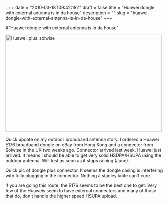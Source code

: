 +++
date = "2010-03-18T09:42:18Z"
draft = false
title = "Huawei dongle with external antenna is in da house"
description = ""
slug = "huawei-dongle-with-external-antenna-is-in-da-house"
+++

#"Huawei dongle with external antenna is in da house"


 <div class='p_embed p_image_embed'>
<a href="http://getfile0.posterous.com/getfile/files.posterous.com/conoroneill/1FzwiVteHs3deIO2yzhvH2js5SNZjYpqMtDpWWwcTW73fCwmaAwRjFTLgAsz/huawei_plus_solwise.jpg.scaled.1000.jpg"><img alt="Huawei_plus_solwise" height="309" src="http://getfile9.posterous.com/getfile/files.posterous.com/conoroneill/YSPAbmYH126CLuKEzFLt7snYbZFYyht9TVWpROOPrca8WPYDWfiDLDnV8jhr/huawei_plus_solwise.jpg.scaled.500.jpg" width="500" /></a>
</div>
<p>Quick update on my outdoor broadband antenna story. I ordered a Huawei E176 broadband dongle on eBay from Hong Kong and a connector from Solwise in the UK two weeks ago. Connector arrived last week. Huawei just arrived. It means I should be able to get very solid HSDPA/HSUPA using the outdoor antenna. Will test as soon as it stops raining (June). </p><p /><div>Quick pic of dongle plus connector. It seems the dongle casing is interfering with fully plugging in the connector. Nothing a stanley knife can&#39;t cure.</div><p /><div>If you are going this route, the E176 seems to be the best one to get. Very few of the Huaweis seem to have external connectors and many of those that do, don&#39;t handle the higher speed HSUPA upload.</div>
 